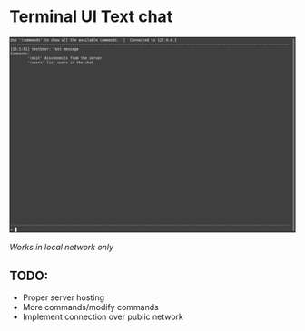 # Terminal UI Text chat

![alt text](preview.png)

*Works in local network only*

## TODO:
- Proper server hosting
- More commands/modify commands
- Implement connection over public network